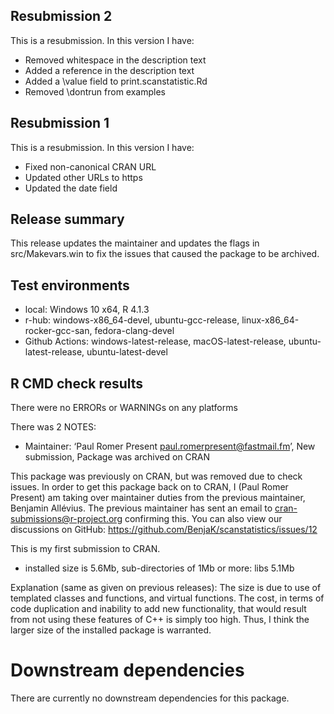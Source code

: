 ## Resubmission 2

This is a resubmission. In this version I have:

* Removed whitespace in the description text
* Added a reference in the description text
* Added a \value field to print.scanstatistic.Rd
* Removed \dontrun from examples

## Resubmission 1

This is a resubmission. In this version I have:

* Fixed non-canonical CRAN URL
* Updated other URLs to https
* Updated the date field

## Release summary

This release updates the maintainer and updates the flags in src/Makevars.win to fix the issues 
that caused the package to be archived. 

## Test environments

* local: Windows 10 x64, R 4.1.3 
* r-hub: windows-x86_64-devel, ubuntu-gcc-release, linux-x86_64-rocker-gcc-san, fedora-clang-devel
* Github Actions: windows-latest-release, macOS-latest-release, ubuntu-latest-release, ubuntu-latest-devel

## R CMD check results

There were no ERRORs or WARNINGs on any platforms

There was 2 NOTES:

* Maintainer: ‘Paul Romer Present <paul.romerpresent@fastmail.fm>’, New submission, Package was archived on CRAN  

This package was previously on CRAN, but was removed due to check issues. In order to get this
package back on to CRAN, I (Paul Romer Present) am taking over maintainer duties from the previous
maintainer, Benjamin Allévius. The previous maintainer has sent an email to
cran-submissions@r-project.org confirming this. You can also view our discussions on GitHub:
https://github.com/BenjaK/scanstatistics/issues/12

This is my first submission to CRAN. 

* installed size is  5.6Mb, sub-directories of 1Mb or more: libs   5.1Mb

Explanation (same as given on previous releases): The size is due to use of 
templated classes and functions, and virtual functions. The cost, in terms of 
code duplication and inability to add new functionality, that would result from 
not using these features of C++ is simply too high. Thus, I think the larger 
size of the installed package is warranted.

# Downstream dependencies

There are currently no downstream dependencies for this package.

